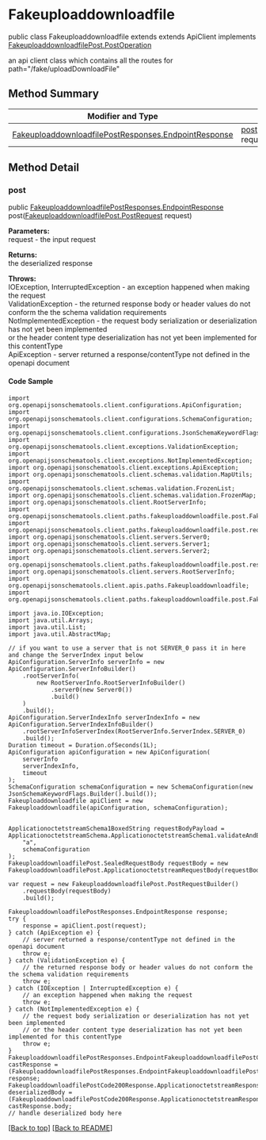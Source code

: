 # Fakeuploaddownloadfile

public class Fakeuploaddownloadfile extends extends ApiClient implements
[FakeuploaddownloadfilePost.PostOperation](../../paths/fakeuploaddownloadfile/FakeuploaddownloadfilePost.md#postoperation)

an api client class which contains all the routes for path="/fake/uploadDownloadFile"

## Method Summary
| Modifier and Type | Method and Description |
| ----------------- | ---------------------- |
| [FakeuploaddownloadfilePostResponses.EndpointResponse](../../paths/fakeuploaddownloadfile/post/FakeuploaddownloadfilePostResponses.md#endpointresponse) | [post](#post)([FakeuploaddownloadfilePost.PostRequest](../../paths/fakeuploaddownloadfile/FakeuploaddownloadfilePost.md#postrequest) request)<br> |

## Method Detail

### post
public [FakeuploaddownloadfilePostResponses.EndpointResponse](../../paths/fakeuploaddownloadfile/post/FakeuploaddownloadfilePostResponses.md#endpointresponse) post([FakeuploaddownloadfilePost.PostRequest](../../paths/fakeuploaddownloadfile/FakeuploaddownloadfilePost.md#postrequest) request)



**Parameters:**<br>
request - the input request

**Returns:**<br>
the deserialized response

**Throws:**<br>
IOException, InterruptedException - an exception happened when making the request<br>
ValidationException - the returned response body or header values do not conform the the schema validation requirements<br>
NotImplementedException - the request body serialization or deserialization has not yet been implemented<br>
                          or the header content type deserialization has not yet been implemented for this contentType<br>
ApiException - server returned a response/contentType not defined in the openapi document<br>

#### Code Sample
```
import org.openapijsonschematools.client.configurations.ApiConfiguration;
import org.openapijsonschematools.client.configurations.SchemaConfiguration;
import org.openapijsonschematools.client.configurations.JsonSchemaKeywordFlags;
import org.openapijsonschematools.client.exceptions.ValidationException;
import org.openapijsonschematools.client.exceptions.NotImplementedException;
import org.openapijsonschematools.client.exceptions.ApiException;
import org.openapijsonschematools.client.schemas.validation.MapUtils;
import org.openapijsonschematools.client.schemas.validation.FrozenList;
import org.openapijsonschematools.client.schemas.validation.FrozenMap;
import org.openapijsonschematools.client.RootServerInfo;
import org.openapijsonschematools.client.paths.fakeuploaddownloadfile.post.FakeuploaddownloadfilePostRequestBody;
import org.openapijsonschematools.client.paths.fakeuploaddownloadfile.post.requestbody.content.applicationoctetstream.ApplicationoctetstreamSchema;
import org.openapijsonschematools.client.servers.Server0;
import org.openapijsonschematools.client.servers.Server1;
import org.openapijsonschematools.client.servers.Server2;
import org.openapijsonschematools.client.paths.fakeuploaddownloadfile.post.responses.FakeuploaddownloadfilePostCode200Response;
import org.openapijsonschematools.client.servers.RootServerInfo;
import org.openapijsonschematools.client.apis.paths.Fakeuploaddownloadfile;
import org.openapijsonschematools.client.paths.fakeuploaddownloadfile.post.FakeuploaddownloadfilePostResponses;

import java.io.IOException;
import java.util.Arrays;
import java.util.List;
import java.util.AbstractMap;

// if you want to use a server that is not SERVER_0 pass it in here and change the ServerIndex input below
ApiConfiguration.ServerInfo serverInfo = new ApiConfiguration.ServerInfoBuilder()
    .rootServerInfo(
        new RootServerInfo.RootServerInfoBuilder()
            .server0(new Server0())
            .build()
    )
    .build();
ApiConfiguration.ServerIndexInfo serverIndexInfo = new ApiConfiguration.ServerIndexInfoBuilder()
    .rootServerInfoServerIndex(RootServerInfo.ServerIndex.SERVER_0)
    .build();
Duration timeout = Duration.ofSeconds(1L);
ApiConfiguration apiConfiguration = new ApiConfiguration(
    serverInfo
    serverIndexInfo,
    timeout
);
SchemaConfiguration schemaConfiguration = new SchemaConfiguration(new JsonSchemaKeywordFlags.Builder().build());
Fakeuploaddownloadfile apiClient = new Fakeuploaddownloadfile(apiConfiguration, schemaConfiguration);


ApplicationoctetstreamSchema1BoxedString requestBodyPayload = ApplicationoctetstreamSchema.ApplicationoctetstreamSchema1.validateAndBox(
    "a",
    schemaConfiguration
);
FakeuploaddownloadfilePost.SealedRequestBody requestBody = new FakeuploaddownloadfilePost.ApplicationoctetstreamRequestBody(requestBodyPayload);

var request = new FakeuploaddownloadfilePost.PostRequestBuilder()
    .requestBody(requestBody)
    .build();

FakeuploaddownloadfilePostResponses.EndpointResponse response;
try {
    response = apiClient.post(request);
} catch (ApiException e) {
    // server returned a response/contentType not defined in the openapi document
    throw e;
} catch (ValidationException e) {
    // the returned response body or header values do not conform the the schema validation requirements
    throw e;
} catch (IOException | InterruptedException e) {
    // an exception happened when making the request
    throw e;
} catch (NotImplementedException e) {
    // the request body serialization or deserialization has not yet been implemented
    // or the header content type deserialization has not yet been implemented for this contentType
    throw e;
}
FakeuploaddownloadfilePostResponses.EndpointFakeuploaddownloadfilePostCode200Response castResponse = (FakeuploaddownloadfilePostResponses.EndpointFakeuploaddownloadfilePostCode200Response) response;
FakeuploaddownloadfilePostCode200Response.ApplicationoctetstreamResponseBody deserializedBody = (FakeuploaddownloadfilePostCode200Response.ApplicationoctetstreamResponseBody) castResponse.body;
// handle deserialized body here
```
[[Back to top]](#top) [[Back to README]](../../../README.md)
